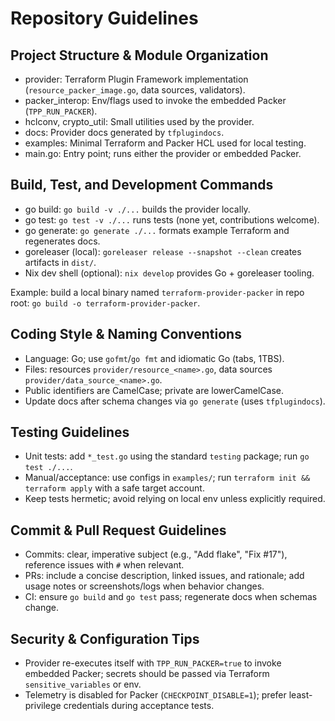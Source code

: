 # Repository Guidelines

## Project Structure & Module Organization
- provider: Terraform Plugin Framework implementation (`resource_packer_image.go`, data sources, validators).
- packer_interop: Env/flags used to invoke the embedded Packer (`TPP_RUN_PACKER`).
- hclconv, crypto_util: Small utilities used by the provider.
- docs: Provider docs generated by `tfplugindocs`.
- examples: Minimal Terraform and Packer HCL used for local testing.
- main.go: Entry point; runs either the provider or embedded Packer.

## Build, Test, and Development Commands
- go build: `go build -v ./...` builds the provider locally.
- go test: `go test -v ./...` runs tests (none yet, contributions welcome).
- go generate: `go generate ./...` formats example Terraform and regenerates docs.
- goreleaser (local): `goreleaser release --snapshot --clean` creates artifacts in `dist/`.
- Nix dev shell (optional): `nix develop` provides Go + goreleaser tooling.

Example: build a local binary named `terraform-provider-packer` in repo root: `go build -o terraform-provider-packer`.

## Coding Style & Naming Conventions
- Language: Go; use `gofmt`/`go fmt` and idiomatic Go (tabs, 1TBS).
- Files: resources `provider/resource_<name>.go`, data sources `provider/data_source_<name>.go`.
- Public identifiers are CamelCase; private are lowerCamelCase.
- Update docs after schema changes via `go generate` (uses `tfplugindocs`).

## Testing Guidelines
- Unit tests: add `*_test.go` using the standard `testing` package; run `go test ./...`.
- Manual/acceptance: use configs in `examples/`; run `terraform init && terraform apply` with a safe target account.
- Keep tests hermetic; avoid relying on local env unless explicitly required.

## Commit & Pull Request Guidelines
- Commits: clear, imperative subject (e.g., "Add flake", "Fix #17"), reference issues with `#` when relevant.
- PRs: include a concise description, linked issues, and rationale; add usage notes or screenshots/logs when behavior changes.
- CI: ensure `go build` and `go test` pass; regenerate docs when schemas change.

## Security & Configuration Tips
- Provider re-executes itself with `TPP_RUN_PACKER=true` to invoke embedded Packer; secrets should be passed via Terraform `sensitive_variables` or env.
- Telemetry is disabled for Packer (`CHECKPOINT_DISABLE=1`); prefer least-privilege credentials during acceptance tests.


